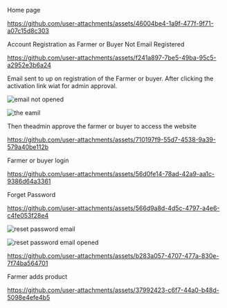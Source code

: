 Home page

https://github.com/user-attachments/assets/46004be4-1a9f-477f-9f71-a07c15d8c303

Account Registration as Farmer or Buyer Not Email Registered

https://github.com/user-attachments/assets/f241a897-7be5-49ba-95c5-a2952e3b6a24

Email sent to up on registration of the Farmer or buyer.
After clicking the activation link wiat for admin approval.

![email not opened](https://github.com/user-attachments/assets/29b9b9c3-cd6b-4889-987f-6f2c7c65ed5d)

![the eamil](https://github.com/user-attachments/assets/903f6b61-a91b-4a01-9656-b36fdeedabb4)

Then theadmin approve the farmer or buyer to access the website

https://github.com/user-attachments/assets/710197f9-55d7-4538-9a39-579a40be112b

Farmer or buyer login

https://github.com/user-attachments/assets/56d0fe14-78ad-42a9-aa1c-9386d64a3361

Forget Password

https://github.com/user-attachments/assets/566d9a8d-4d5c-4797-a4e6-c4fe053f28e4

![reset password email](https://github.com/user-attachments/assets/8851d92d-86a0-4d32-b161-5521f16cc953)

![reset password email opened](https://github.com/user-attachments/assets/c1268da2-c903-4b3c-9691-bed573ed14a9)

https://github.com/user-attachments/assets/b283a057-4707-477a-830e-7f74ba564701

Farmer adds product 

https://github.com/user-attachments/assets/37992423-c6f7-44a0-b48d-5098e4efe4b5



